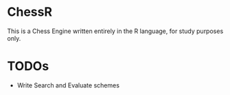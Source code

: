 # ChessR
This is a Chess Engine written entirely in the R language, for study purposes only.

# TODOs
- Write Search and Evaluate schemes

